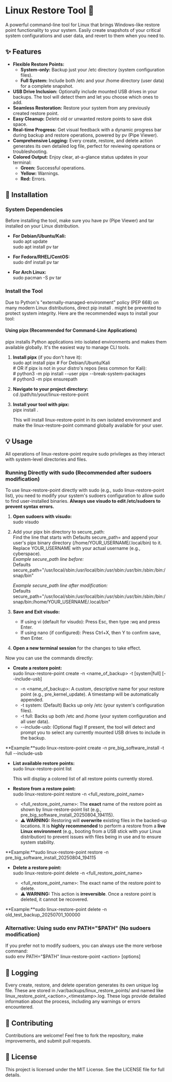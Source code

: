 # **Linux Restore Tool 💾**

A powerful command-line tool for Linux that brings Windows-like restore point functionality to your system. Easily create snapshots of your critical system configurations and user data, and revert to them when you need to.

## **✨ Features**

* **Flexible Restore Points:**  
  * **System-only:** Backup just your /etc directory (system configuration files).  
  * **Full System:** Include both /etc and your /home directory (user data) for a complete snapshot.  
* **USB Drive Inclusion:** Optionally include mounted USB drives in your backups. The tool will detect them and let you choose which ones to add.  
* **Seamless Restoration:** Restore your system from any previously created restore point.  
* **Easy Cleanup:** Delete old or unwanted restore points to save disk space.  
* **Real-time Progress:** Get visual feedback with a dynamic progress bar during backup and restore operations, powered by pv (Pipe Viewer).  
* **Comprehensive Logging:** Every create, restore, and delete action generates its own detailed log file, perfect for reviewing operations or troubleshooting.  
* **Colored Output:** Enjoy clear, at-a-glance status updates in your terminal:  
  * **Green:** Successful operations.  
  * **Yellow:** Warnings.  
  * **Red:** Errors.

## **🚀 Installation**

### **System Dependencies**

Before installing the tool, make sure you have pv (Pipe Viewer) and tar installed on your Linux distribution.

* **For Debian/Ubuntu/Kali:**  
  sudo apt update  
  sudo apt install pv tar

* **For Fedora/RHEL/CentOS:**  
  sudo dnf install pv tar

* **For Arch Linux:**  
  sudo pacman \-S pv tar

### **Install the Tool**

Due to Python's "externally-managed-environment" policy (PEP 668\) on many modern Linux distributions, direct pip install . might be prevented to protect system integrity. Here are the recommended ways to install your tool:

#### **Using pipx (Recommended for Command-Line Applications)**

pipx installs Python applications into isolated environments and makes them available globally. It's the easiest way to manage CLI tools.

1. **Install pipx** (if you don't have it):  
   sudo apt install pipx \# For Debian/Ubuntu/Kali  
   \# OR if pipx is not in your distro's repos (less common for Kali):  
   \# python3 \-m pip install \--user pipx \--break-system-packages  
   \# python3 \-m pipx ensurepath

2. **Navigate to your project directory:**  
   cd /path/to/your/linux-restore-point

3. **Install your tool with pipx:**  
   pipx install .

   This will install linux-restore-point in its own isolated environment and make the linux-restore-point command globally available for your user.

## **💡 Usage**

All operations of linux-restore-point require sudo privileges as they interact with system-level directories and files.

### **Running Directly with sudo (Recommended after sudoers modification)**

To use linux-restore-point directly with sudo (e.g., sudo linux-restore-point list), you need to modify your system's sudoers configuration to allow sudo to find user-installed binaries. **Always use visudo to edit /etc/sudoers to prevent syntax errors.**

1. **Open sudoers with visudo:**  
   sudo visudo

2. Add your pipx bin directory to secure\_path:  
   Find the line that starts with Defaults secure\_path= and append your user's pipx binary directory (/home/YOUR\_USERNAME/.local/bin) to it. Replace YOUR\_USERNAME with your actual username (e.g., cyberspace).  
   *Example secure\_path line before:*  
   Defaults    secure\_path="/usr/local/sbin:/usr/local/bin:/usr/sbin:/usr/bin:/sbin:/bin:/snap/bin"

   *Example secure\_path line after modification:*  
   Defaults    secure\_path="/usr/local/sbin:/usr/local/bin:/usr/sbin:/usr/bin:/sbin:/bin:/snap/bin:/home/YOUR\_USERNAME/.local/bin"

3. **Save and Exit visudo:**  
   * If using vi (default for visudo): Press Esc, then type :wq and press Enter.  
   * If using nano (if configured): Press Ctrl+X, then Y to confirm save, then Enter.  
4. **Open a new terminal session** for the changes to take effect.

Now you can use the commands directly:

* **Create a restore point:**  
  sudo linux-restore-point create \-n \<name\_of\_backup\> \-t \[system|full\] \[--include-usb\]

  * \-n \<name\_of\_backup\>: A custom, descriptive name for your restore point (e.g., pre\_kernel\_update). A timestamp will be automatically appended.  
  * \-t system: (Default) Backs up only /etc (your system's configuration files).  
  * \-t full: Backs up both /etc and /home (your system configuration and all user data).  
  * \--include-usb: (Optional flag) If present, the tool will detect and prompt you to select any currently mounted USB drives to include in the backup.

**Example:**sudo linux-restore-point create \-n pre\_big\_software\_install \-t full \--include-usb

* **List available restore points:**  
  sudo linux-restore-point list

  This will display a colored list of all restore points currently stored.  
* **Restore from a restore point:**  
  sudo linux-restore-point restore \-n \<full\_restore\_point\_name\>

  * \<full\_restore\_point\_name\>: The **exact** name of the restore point as shown by linux-restore-point list (e.g., pre\_big\_software\_install\_20250804\_194115).  
  * **⚠️ WARNING:** Restoring will **overwrite** existing files in the backed-up locations. It is **highly recommended** to perform a restore from a **live Linux environment** (e.g., booting from a USB stick with your Linux distribution) to prevent issues with files being in use and to ensure system stability.

**Example:**sudo linux-restore-point restore \-n pre\_big\_software\_install\_20250804\_194115

* **Delete a restore point:**  
  sudo linux-restore-point delete \-n \<full\_restore\_point\_name\>

  * \<full\_restore\_point\_name\>: The exact name of the restore point to delete.  
  * **⚠️ WARNING:** This action is **irreversible**. Once a restore point is deleted, it cannot be recovered.

**Example:**sudo linux-restore-point delete \-n old\_test\_backup\_20250701\_100000

### **Alternative: Using sudo env PATH="$PATH" (No sudoers modification)**

If you prefer not to modify sudoers, you can always use the more verbose command:  
sudo env PATH="$PATH" linux-restore-point \<action\> \[options\]

## **📄 Logging**

Every create, restore, and delete operation generates its own unique log file. These are stored in /var/backups/linux\_restore\_points/ and named like linux\_restore\_point\_\<action\>\_\<timestamp\>.log. These logs provide detailed information about the process, including any warnings or errors encountered.

## **🤝 Contributing**

Contributions are welcome\! Feel free to fork the repository, make improvements, and submit pull requests.

## **📜 License**

This project is licensed under the MIT License. See the LICENSE file for full details.